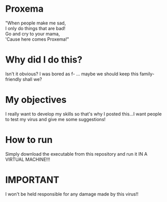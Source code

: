 # Proxema

"When people make me sad,    
I only do things that are bad!    
Go and cry to your mama,    
'Cause here comes Proxema!"    

# Why did I do this?
Isn't it obvious? I was bored as f- ... maybe we should keep this family-friendly shall we?

# My objectives
I really want to develop my skills so that's why I posted this...I want people to test my virus and give me some suggestions!

# How to run
Simply download the executable from this repository and run it IN A VIRTUAL MACHINE!!!

# IMPORTANT
I won't be held responsible for any damage made by this virus!!
